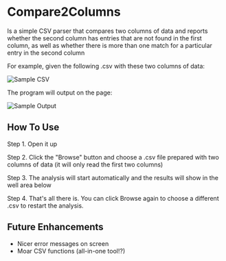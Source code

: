 # Compare2Columns

Is a simple CSV parser that compares two columns of data and reports whether the second column has entries that are not found in the first column, as well as whether there is more than one match for a particular entry in the second column

For example, given the following .csv with these two columns of data:

![Sample CSV](https://github.com/starmandeluxe/starmandeluxe.github.io/blob/master/img/sample_csv.PNG)


The program will output on the page:

![Sample Output](https://github.com/starmandeluxe/starmandeluxe.github.io/blob/master/img/sample_result.PNG?raw=true)



## How To Use

Step 1. Open it up

Step 2. Click the "Browse" button and choose a .csv file prepared with two columns of data (it will only read the first two columns)

Step 3. The analysis will start automatically and the results will show in the well area below

Step 4. That's all there is. You can click Browse again to choose a different .csv to restart the analysis.


## Future Enhancements
 - Nicer error messages on screen
 - Moar CSV functions (all-in-one tool!?)
